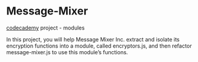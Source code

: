 # Message-Mixer
<a href="https://www.codecademy.com/courses/learn-intermediate-javascript/projects/message-mixer-node">codecademy<a> project - modules

In this project, you will help Message Mixer Inc. extract and isolate its encryption functions into a module, called encryptors.js, and then refactor message-mixer.js to use this module’s functions.
